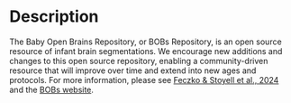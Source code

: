 # Description

The Baby Open Brains Repository, or BOBs Repository, is an open source resource of infant brain segmentations. We encourage new additions and changes to this open source repository, enabling a community-driven resource that will improve over time and extend into new ages and protocols. For more information, please see [Feczko & Stoyell et al., 2024](https://www.biorxiv.org/content/10.1101/2024.10.02.616147v2) and the [BOBs website](https://bobsrepository.readthedocs.io/).
